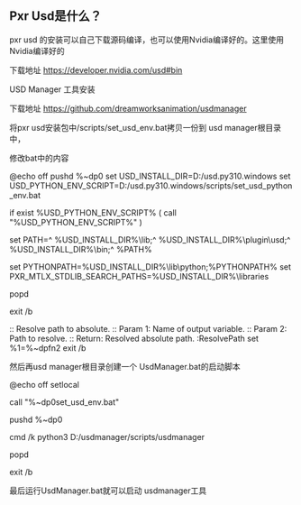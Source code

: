 ## Pxr Usd是什么？
pxr usd 的安装可以自己下载源码编译，也可以使用Nvidia编译好的。这里使用Nvidia编译好的

下载地址 https://developer.nvidia.com/usd#bin

USD Manager 工具安装

下载地址 https://github.com/dreamworksanimation/usdmanager

将pxr usd安装包中/scripts/set_usd_env.bat拷贝一份到 usd manager根目录中，

修改bat中的内容

@echo off
pushd %~dp0
set USD_INSTALL_DIR=D:/usd.py310.windows
set USD_PYTHON_ENV_SCRIPT=D:/usd.py310.windows/scripts/set_usd_python_env.bat

if exist %USD_PYTHON_ENV_SCRIPT% (
    call "%USD_PYTHON_ENV_SCRIPT%"
)

set PATH=^
%USD_INSTALL_DIR%\lib;^
%USD_INSTALL_DIR%\plugin\usd;^
%USD_INSTALL_DIR%\bin;^
%PATH%

set PYTHONPATH=%USD_INSTALL_DIR%\lib\python;%PYTHONPATH%
set PXR_MTLX_STDLIB_SEARCH_PATHS=%USD_INSTALL_DIR%\libraries

popd

exit /b

:: Resolve path to absolute.
:: Param 1: Name of output variable.
:: Param 2: Path to resolve.
:: Return: Resolved absolute path.
:ResolvePath
    set %1=%~dpfn2
    exit /b


然后再usd manager根目录创建一个 UsdManager.bat的启动脚本

@echo off
setlocal

call "%~dp0set_usd_env.bat"

pushd %~dp0

cmd /k python3 D:/usdmanager/scripts/usdmanager


popd

exit /b

最后运行UsdManager.bat就可以启动 usdmanager工具


